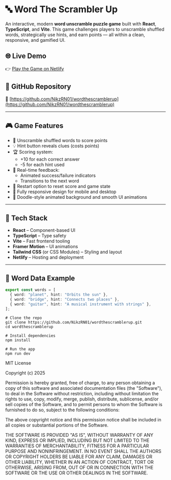 # 🔤 Word The Scrambler Up

An interactive, modern **word unscramble puzzle game** built with **React**, **TypeScript**, and **Vite**. This game challenges players to unscramble shuffled words, strategically use hints, and earn points — all within a clean, responsive, and gamified UI.

## 🌐 Live Demo

👉 [Play the Game on Netlify](https://wordthescramblerup.netlify.app/)

## 📂 GitHub Repository

🔗 [https://github.com/NikzRN01/wordthescramblerup](https://github.com/NikzRN01/wordthescramblerup)

---

## 🎮 Game Features

- 🧠 Unscramble shuffled words to score points
- 💡 Hint button reveals clues (costs points)
- 🏆 Scoring system:
  - +10 for each correct answer
  - -5 for each hint used
- 🎯 Real-time feedback:
  - Animated success/failure indicators
  - Transitions to the next word
- 🔄 Restart option to reset score and game state
- 📱 Fully responsive design for mobile and desktop
- 🎨 Doodle-style animated background and smooth UI animations

---

## 🚀 Tech Stack

- **React** – Component-based UI
- **TypeScript** – Type safety
- **Vite** – Fast frontend tooling
- **Framer Motion** – UI animations
- **Tailwind CSS** (or CSS Modules) – Styling and layout
- **Netlify** – Hosting and deployment

---

## 🧩 Word Data Example

```ts
export const words = [
  { word: "planet", hint: "Orbits the sun" },
  { word: "bridge", hint: "Connects two places" },
  { word: "guitar", hint: "A musical instrument with strings" },
];
```

```
# Clone the repo
git clone https://github.com/NikzRN01/wordthescramblerup.git
cd wordthescramblerup

# Install dependencies
npm install

# Run the app
npm run dev
```
MIT License

Copyright (c) 2025

Permission is hereby granted, free of charge, to any person obtaining a copy
of this software and associated documentation files (the "Software"), to deal
in the Software without restriction, including without limitation the rights to
use, copy, modify, merge, publish, distribute, sublicense, and/or sell copies
of the Software, and to permit persons to whom the Software is furnished to do
so, subject to the following conditions:

The above copyright notice and this permission notice shall be included in
all copies or substantial portions of the Software.

THE SOFTWARE IS PROVIDED "AS IS", WITHOUT WARRANTY OF ANY KIND, EXPRESS OR
IMPLIED, INCLUDING BUT NOT LIMITED TO THE WARRANTIES OF MERCHANTABILITY,
FITNESS FOR A PARTICULAR PURPOSE AND NONINFRINGEMENT. IN NO EVENT SHALL THE
AUTHORS OR COPYRIGHT HOLDERS BE LIABLE FOR ANY CLAIM, DAMAGES OR OTHER
LIABILITY, WHETHER IN AN ACTION OF CONTRACT, TORT OR OTHERWISE, ARISING FROM,
OUT OF OR IN CONNECTION WITH THE SOFTWARE OR THE USE OR OTHER DEALINGS IN THE
SOFTWARE.

